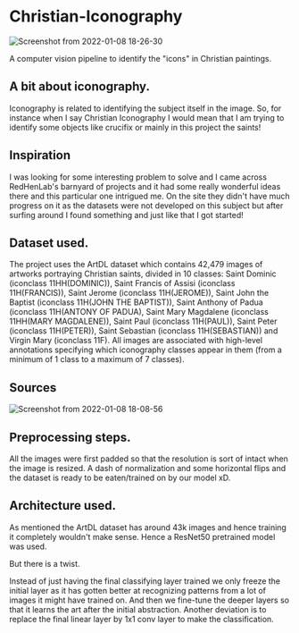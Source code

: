 # Christian-Iconography
![Screenshot from 2022-01-08 18-26-30](https://user-images.githubusercontent.com/53506835/148644986-4e29f4df-fee0-47da-a289-b9ff3c589c41.png)

A computer vision pipeline to identify the "icons" in Christian paintings.

## A bit about iconography.
Iconography is related to identifying the subject itself in the image. So, for instance when I say Christian Iconography I would mean that I am trying to identify some objects like crucifix or mainly in this project the saints!

## Inspiration
I was looking for some interesting problem to solve and I came across RedHenLab's barnyard of projects and it had some really wonderful ideas there and this particular one intrigued me. On the site they didn't have much progress on it as the datasets were not developed on this subject but after surfing around I found something and just like that I got started!


## Dataset used.
The project uses the ArtDL dataset which contains 42,479 images of artworks portraying Christian saints, divided in 10 classes: Saint Dominic (iconclass 11HH(DOMINIC)), Saint Francis of Assisi (iconclass 11H(FRANCIS)), Saint Jerome (iconclass 11H(JEROME)), Saint John the Baptist (iconclass 11H(JOHN THE BAPTIST)), Saint Anthony of Padua (iconclass 11H(ANTONY OF PADUA), Saint Mary Magdalene (iconclass 11HH(MARY MAGDALENE)), Saint Paul (iconclass 11H(PAUL)), Saint Peter (iconclass 11H(PETER)), Saint Sebastian (iconclass 11H(SEBASTIAN)) and Virgin Mary (iconclass 11F). All images are associated with high-level annotations specifying which iconography classes appear in them (from a minimum of 1 class to a maximum of 7 classes).

## Sources
![Screenshot from 2022-01-08 18-08-56](https://user-images.githubusercontent.com/53506835/148644482-f3747702-2508-499c-b034-d97e790b9e52.png)

## Preprocessing steps.
All the images were first padded so that the resolution is sort of intact when the image is resized. A dash of normalization and some horizontal flips and the dataset is ready to be eaten/trained on by our model xD.

## Architecture used.
As mentioned the ArtDL dataset has around 43k images and hence training it completely wouldn't make sense. Hence a ResNet50 pretrained model was used.

But there is a twist.

Instead of just having the final classifying layer trained we only freeze the initial layer as it has gotten better at recognizing patterns from a lot of images it might have trained on. And then we fine-tune the deeper layers so that it learns the art after the initial abstraction. Another deviation is to replace the final linear layer by 1x1 conv layer to make the classification.




